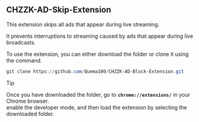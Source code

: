 ﻿## CHZZK-AD-Skip-Extension
 
This extension skips all ads that appear during live streaming.

It prevents interruptions to streaming caused by ads that appear during live broadcasts.

To use the extension, you can either download the folder or clone it using the command. 

```ps1
git clone https://github.com/Quema100/CHZZK-AD-Block-Extension.git
```

> [!TIP]   
> Once you have downloaded the folder, go to **`chrome://extensions/`** in your Chrome browser.  
> enable the developer mode, and then load the extension by selecting the downloaded folder.
